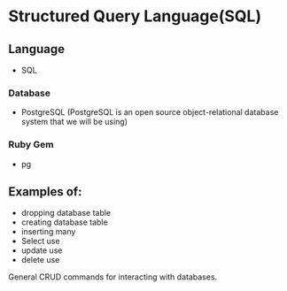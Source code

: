 # Structured Query Language(SQL)

## Language

- SQL

### Database

- PostgreSQL (PostgreSQL is an open source object-relational database system that we will be using)

### Ruby Gem

- pg

## Examples of:

- dropping database table
- creating database table
- inserting many
- Select use
- update use
- delete use

General CRUD commands for interacting with databases.

